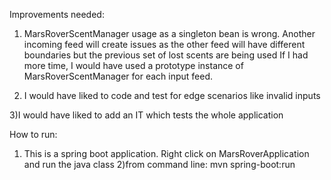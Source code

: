 Improvements needed:

1) MarsRoverScentManager usage as a singleton bean is wrong.
Another incoming feed will create issues as the other feed will have different boundaries but the previous set of lost scents are being used
If I had more time, I would have used a prototype instance of MarsRoverScentManager for each input feed.

2) I would have liked to code and test for edge scenarios like invalid inputs

3)I would have liked to add an IT which tests the whole application


How to run:
1) This is a spring boot application. Right click on MarsRoverApplication and run the java class
2)from command line: mvn spring-boot:run